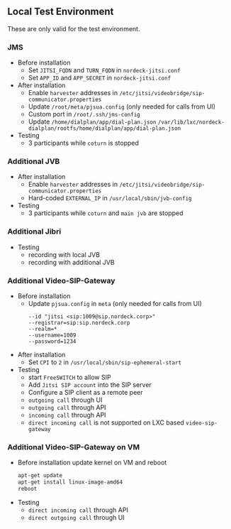 ## Local Test Environment

These are only valid for the test environment.

### JMS

- Before installation
  - Set `JITSI_FQDN` and `TURN_FQDN` in `nordeck-jitsi.conf`
  - Set `APP_ID` and `APP_SECRET` in `nordeck-jitsi.conf`
- After installation
  - Enable `harvester` addresses in
    `/etc/jitsi/videobridge/sip-communicator.properties`
  - Update `/root/meta/pjsua.config` (only needed for calls from UI)
  - Custom port in `/root/.ssh/jms-config`
  - Update `/home/dialplan/app/dial-plan.json`
    `/var/lib/lxc/nordeck-dialplan/rootfs/home/dialplan/app/dial-plan.json`
- Testing
  - 3 participants while `coturn` is stopped

### Additional JVB

- After installation
  - Enable `harvester` addresses in
    `/etc/jitsi/videobridge/sip-communicator.properties`
  - Hard-coded `EXTERNAL_IP` in `/usr/local/sbin/jvb-config`
- Testing
  - 3 participants while `coturn` and `main jvb` are stopped

### Additional Jibri

- Testing
  - recording with local JVB
  - recording with additional JVB

### Additional Video-SIP-Gateway

- Before installation
  - Update `pjsua.config` in `meta` (only needed for calls from UI)
    ```
    --id "jitsi <sip:1009@sip.nordeck.corp>"
    --registrar=sip:sip.nordeck.corp
    --realm=*
    --username=1009
    --password=1234
    ```
- After installation
  - Set `CPI` to `2` in `/usr/local/sbin/sip-ephemeral-start`
- Testing
  - start `FreeSWITCH` to allow SIP
  - Add `Jitsi SIP account` into the SIP server
  - Configure a SIP client as a remote peer
  - `outgoing call` through UI
  - `outgoing call` through API
  - `incoming call` through API
  - `direct incoming call` is not supported on LXC based `video-sip-gateway`

### Additional Video-SIP-Gateway on VM

- Before installation update kernel on VM and reboot
  ```bash
  apt-get update
  apt-get install linux-image-amd64
  reboot
  ```
- Testing
  - `direct incoming call` through API
  - `direct outgoing call` through UI
